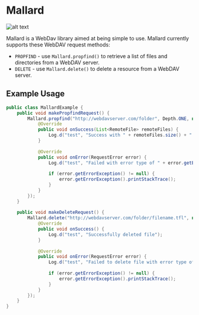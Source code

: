 # Mallard

![alt text](https://github.com/TealDrones/Mallard/blob/master/mallard.png?raw=true)

Mallard is a WebDav library aimed at being simple to use.
Mallard currently supports these WebDAV request methods:
* `PROPFIND` - use `Mallard.propfind()` to retrieve a list of files and directories 
               from a WebDAV server.
* `DELETE` - use `Mallard.delete()` to delete a resource from a WebDAV server.

## Example Usage
```java
public class MallardExample {
    public void makePropfindRequest() {
        Mallard.propfind("http://webdavserver.com/folder", Depth.ONE, new OnPropfindRequestCompleteListener() {
            @Override
            public void onSuccess(List<RemoteFile> remoteFiles) {
                Log.d("test", "Success with " + remoteFiles.size() + " files");
            }
    
            @Override
            public void onError(RequestError error) {
                Log.d("test", "Failed with error type of " + error.getErrorType());
    
                if (error.getErrorException() != null) {
                    error.getErrorException().printStackTrace();
                }
            }
        });
    }
    
    public void makeDeleteRequest() {
        Mallard.delete("http://webdavserver.com/folder/filename.tfl", new OnDeleteRequestCompleteListener() {
            @Override
            public void onSuccess() {
                Log.d("test", "Successfully deleted file");
            }
    
            @Override
            public void onError(RequestError error) {
                Log.d("test", "Failed to delete file with error type of " + error.getErrorType());
    
                if (error.getErrorException() != null) {
                    error.getErrorException().printStackTrace();
                }
            }
        });
    }
}
```